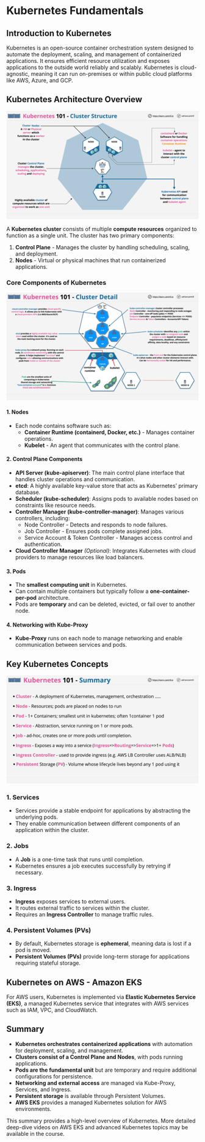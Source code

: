 # Kubernetes Fundamentals

## Introduction to Kubernetes

Kubernetes is an open-source container orchestration system designed to automate the deployment, scaling, and management of containerized applications. It ensures efficient resource utilization and exposes applications to the outside world reliably and scalably. Kubernetes is cloud-agnostic, meaning it can run on-premises or within public cloud platforms like AWS, Azure, and GCP.

## Kubernetes Architecture Overview

![alt text](./Images/image-13.png)

A **Kubernetes cluster** consists of multiple **compute resources** organized to function as a single unit. The cluster has two primary components:

1. **Control Plane** - Manages the cluster by handling scheduling, scaling, and deployment.
2. **Nodes** - Virtual or physical machines that run containerized applications.

### Core Components of Kubernetes

![alt text](./Images/image-14.png)

#### 1. **Nodes**

- Each node contains software such as:
  - **Container Runtime (containerd, Docker, etc.)** - Manages container operations.
  - **Kubelet** - An agent that communicates with the control plane.

#### 2. **Control Plane Components**

- **API Server (kube-apiserver)**: The main control plane interface that handles cluster operations and communication.
- **etcd**: A highly available key-value store that acts as Kubernetes’ primary database.
- **Scheduler (kube-scheduler)**: Assigns pods to available nodes based on constraints like resource needs.
- **Controller Manager (kube-controller-manager)**: Manages various controllers, including:
  - Node Controller - Detects and responds to node failures.
  - Job Controller - Ensures pods complete assigned jobs.
  - Service Account & Token Controller - Manages access control and authentication.
- **Cloud Controller Manager** _(Optional)_: Integrates Kubernetes with cloud providers to manage resources like load balancers.

#### 3. **Pods**

- The **smallest computing unit** in Kubernetes.
- Can contain multiple containers but typically follow a **one-container-per-pod** architecture.
- Pods are **temporary** and can be deleted, evicted, or fail over to another node.

#### 4. **Networking with Kube-Proxy**

- **Kube-Proxy** runs on each node to manage networking and enable communication between services and pods.

## Key Kubernetes Concepts

![alt text](./Images/image-15.png)

### **1. Services**

- Services provide a stable endpoint for applications by abstracting the underlying pods.
- They enable communication between different components of an application within the cluster.

### **2. Jobs**

- A **Job** is a one-time task that runs until completion.
- Kubernetes ensures a job executes successfully by retrying if necessary.

### **3. Ingress**

- **Ingress** exposes services to external users.
- It routes external traffic to services within the cluster.
- Requires an **Ingress Controller** to manage traffic rules.

### **4. Persistent Volumes (PVs)**

- By default, Kubernetes storage is **ephemeral**, meaning data is lost if a pod is moved.
- **Persistent Volumes (PVs)** provide long-term storage for applications requiring stateful storage.

## Kubernetes on AWS - Amazon EKS

For AWS users, Kubernetes is implemented via **Elastic Kubernetes Service (EKS)**, a managed Kubernetes service that integrates with AWS services such as IAM, VPC, and CloudWatch.

## Summary

- **Kubernetes orchestrates containerized applications** with automation for deployment, scaling, and management.
- **Clusters consist of a Control Plane and Nodes**, with pods running applications.
- **Pods are the fundamental unit** but are temporary and require additional configurations for persistence.
- **Networking and external access** are managed via Kube-Proxy, Services, and Ingress.
- **Persistent storage** is available through Persistent Volumes.
- **AWS EKS** provides a managed Kubernetes solution for AWS environments.

This summary provides a high-level overview of Kubernetes. More detailed deep-dive videos on AWS EKS and advanced Kubernetes topics may be available in the course.

